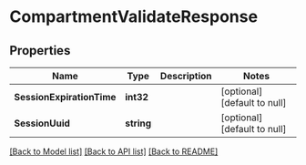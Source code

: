 # CompartmentValidateResponse

## Properties
Name | Type | Description | Notes
------------ | ------------- | ------------- | -------------
**SessionExpirationTime** | **int32** |  | [optional] [default to null]
**SessionUuid** | **string** |  | [optional] [default to null]

[[Back to Model list]](../README.md#documentation-for-models) [[Back to API list]](../README.md#documentation-for-api-endpoints) [[Back to README]](../README.md)

